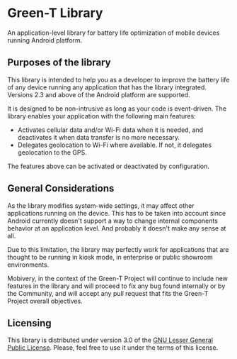 Green-T Library
===============

An application-level library for battery life optimization of mobile devices running Android platform.

Purposes of the library
-----------------------

This library is intended to help you as a developer to improve the battery life of any device running any application that has the library integrated. Versions 2.3 and above of the Android platform are supported.

It is designed to be non-intrusive as long as your code is event-driven. The library enables your application with the following main features:

* Activates cellular data and/or Wi-Fi data when it is needed, and deactivates it when data transfer is no more necessary.
* Delegates geolocation to Wi-Fi where available. If not, it delegates geolocation to the GPS.

The features above can be activated or deactivated by configuration.

General Considerations
----------------------

As the library modifies system-wide settings, it may affect other applications running on the device. This has to be taken into account since Android currently doesn't support a way to change internal components behavior at an application level. And probably it doesn't make any sense at all.

Due to this limitation, the library may perfectly work for applications that are thought to be running in kiosk mode, in enterprise or public showroom environments.

Mobivery, in the context of the Green-T Project will continue to include new features in the library and will proceed to fix any bug found internally or by the Community, and will accept any pull request that fits the Green-T Project overall objectives.

Licensing
---------

This library is distributed under version 3.0 of the [GNU Lesser General Public License](http://www.gnu.org/copyleft/lesser.html). Please, feel free to use it under the terms of this license.